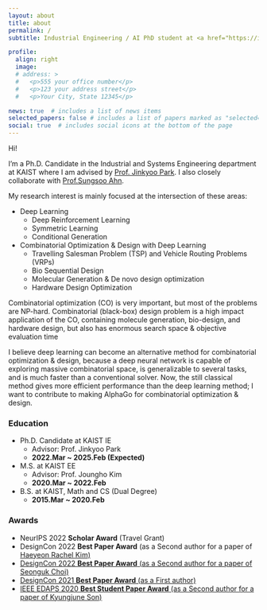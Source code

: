 ```yaml
---
layout: about
title: about
permalink: /
subtitle: Industrial Engineering / AI PhD student at <a href="https://ie.kaist.ac.kr/">KAIST</a>. <br/> deep learning • combinatorial optimization & design

profile:
  align: right
  image:
  # address: >
  #   <p>555 your office number</p>
  #   <p>123 your address street</p>
  #   <p>Your City, State 12345</p>

news: true  # includes a list of news items
selected_papers: false # includes a list of papers marked as "selected={true}"
social: true  # includes social icons at the bottom of the page
---
```



Hi!

I’m a Ph.D. Candidate in the Industrial and Systems Engineering department at KAIST where I am advised by <a href="http://silab.kaist.ac.kr/our-team/">Prof. Jinkyoo Park</a>. I also closely collaborate with  <a href="https://sungsooahn.notion.site/">Prof.Sungsoo Ahn</a>.


My research interest is mainly focused at the intersection of these areas:
- Deep Learning
  - Deep Reinforcement Learning
  - Symmetric Learning
  - Conditional Generation
- Combinatorial Optimization & Design with Deep Learning
  - Travelling Salesman Problem (TSP) and Vehicle Routing Problems (VRPs)
  - Bio Sequential Design
  - Molecular Generation & De novo design optimization
  - Hardware Design Optimization

Combinatorial optimization (CO) is very important, but most of the problems are NP-hard. Combinatorial (black-box) design problem is a high impact application of the CO, containing molecule generation, bio-design, and hardware design, but also has enormous search space & objective evaluation time

I believe deep learning can become an alternative method for combinatorial optimization & design, because a deep neural network is capable of exploring massive combinatorial space, is generalizable to several tasks, and is much faster than a conventional solver. Now, the still classical method gives more efficient performance than the deep learning method; I want to contribute to making AlphaGo for combinatorial optimization & design.


### Education 

- Ph.D. Candidate at KAIST IE
  - Advisor: Prof. Jinkyoo Park
  - **2022.Mar ~ 2025.Feb (Expected)**
- M.S. at KAIST EE
  - Advisor: Prof. Joungho Kim
  - **2020.Mar ~ 2022.Feb**
- B.S. at KAIST, Math and CS (Dual Degree)
  - **2015.Mar ~ 2020.Feb**

### Awards

- NeurIPS 2022 **Scholar Award** (Travel Grant)
- DesignCon 2022 **Best Paper Award** (as a Second author for a paper of <a href="https://www.linkedin.com/in/haeyeon-rachel-kim/">Haeyeon Rachel Kim)
- DesignCon 2022 **Best Paper Award** (as a Second author for a paper of <a href="https://www.linkedin.com/in/seonguk-choi-6077731a9/"> Seonguk Choi)
- DesignCon 2021 **Best Paper Award** (as a First author)
- IEEE EDAPS 2020 **Best Student Paper Award** (as a Second author for a paper of <a href="https://www.linkedin.com/in/kyungjune-son-300a9318a/">Kyungjune Son)
